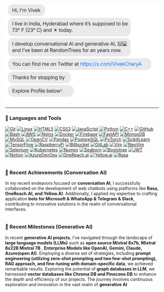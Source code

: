 [![](https://raw.githubusercontent.com/nani757/nani757/main/chat.svg?token=AAABPWFQB3UQVH67GAPKNRLAXLBQG)](https://x.com/VivekCharyA)


---
### 🧰 Languages and Tools




[![Git](https://img.shields.io/badge/Git-F05032?style=for-the-badge&logo=git&logoColor=white)](https://git-scm.com/)
[![Linux](https://img.shields.io/badge/Linux-FCC624?style=for-the-badge&logo=linux&logoColor=black)](https://www.linux.org/)
[![HTML5](https://img.shields.io/badge/HTML5-E34F26?style=for-the-badge&logo=html5&logoColor=white)](https://developer.mozilla.org/en-US/docs/Web/Guide/HTML/HTML5)
[![CSS3](https://img.shields.io/badge/CSS3-1572B6?style=for-the-badge&logo=css3&logoColor=white)](https://developer.mozilla.org/en-US/docs/Web/CSS)
[![JavaScript](https://img.shields.io/badge/JavaScript-F7DF1E?style=for-the-badge&logo=javascript&logoColor=black)](https://developer.mozilla.org/en-US/docs/Web/JavaScript)
[![Python](https://img.shields.io/badge/Python-3776AB?style=for-the-badge&logo=python&logoColor=white)](https://www.python.org/)
[![C++](https://img.shields.io/badge/C++-00599C?style=for-the-badge&logo=cplusplus&logoColor=white)](http://www.cplusplus.com/)
[![GitHub](https://img.shields.io/badge/GitHub-181717?style=for-the-badge&logo=github&logoColor=white)](https://github.com/)
[![Bash](https://img.shields.io/badge/Bash-4EAA25?style=for-the-badge&logo=gnu-bash&logoColor=white)](https://www.gnu.org/software/bash/)
[![AWS](https://img.shields.io/badge/AWS-%23FF9900.svg?style=for-the-badge&logo=amazon-aws&logoColor=white)](https://aws.amazon.com/)
[![Nginx](https://img.shields.io/badge/Nginx-009639?style=for-the-badge&logo=nginx&logoColor=white)](https://www.nginx.com/)
[![Docker](https://img.shields.io/badge/Docker-2496ED?style=for-the-badge&logo=docker&logoColor=white)](https://www.docker.com/)
[![Firebase](https://img.shields.io/badge/Firebase-FFCA28?style=for-the-badge&logo=firebase&logoColor=black)](https://firebase.google.com/)
[![FastAPI](https://img.shields.io/badge/FastAPI-109989?style=for-the-badge&logo=fastapi&logoColor=white)](https://fastapi.tiangolo.com/)
[![MongoDB](https://img.shields.io/badge/MongoDB-4EA94B?style=for-the-badge&logo=mongodb&logoColor=white)](https://www.mongodb.com/)
[![MySQL](https://img.shields.io/badge/MySQL-00000F?style=for-the-badge&logo=mysql&logoColor=white)](https://www.mysql.com/)
[![OpenCV](https://img.shields.io/badge/OpenCV-5C3EE8?style=for-the-badge&logo=opencv&logoColor=white)](https://opencv.org/)
[![Pandas](https://img.shields.io/badge/Pandas-150458?style=for-the-badge&logo=pandas&logoColor=white)](https://pandas.pydata.org/)
[![PostgreSQL](https://img.shields.io/badge/PostgreSQL-316192?style=for-the-badge&logo=postgresql&logoColor=white)](https://www.postgresql.org/)
[![PyTorch](https://img.shields.io/badge/PyTorch-EE4C2C?style=for-the-badge&logo=pytorch&logoColor=white)](https://pytorch.org/)
[![ScikitLearn](https://img.shields.io/badge/Scikit--learn-F7931E?style=for-the-badge&logo=scikit-learn&logoColor=white)](https://scikit-learn.org/)
[![TensorFlow](https://img.shields.io/badge/TensorFlow-FF6F00?style=for-the-badge&logo=tensorflow&logoColor=white)](https://www.tensorflow.org/)
[![RaspberryPi](https://img.shields.io/badge/RaspberryPi-A22022?style=for-the-badge&logo=raspberry-pi&logoColor=white)](https://www.raspberrypi.org/)
[![Bitbucket](https://img.shields.io/badge/Bitbucket-0052CC?style=for-the-badge&logo=bitbucket&logoColor=white)](https://bitbucket.org/)
[![GitLab](https://img.shields.io/badge/GitLab-330F63?style=for-the-badge&logo=gitlab&logoColor=white)](https://about.gitlab.com/)
[![Vim](https://img.shields.io/badge/Vim-019733?style=for-the-badge&logo=vim&logoColor=white)](https://www.vim.org/)
[![NeoVim](https://img.shields.io/badge/NeoVim-57A143?style=for-the-badge&logo=neovim&logoColor=white)](https://neovim.io/)
[![Selenium](https://img.shields.io/badge/Selenium-43B02A?style=for-the-badge&logo=selenium&logoColor=white)](https://www.selenium.dev/)
[![Kubernetes](https://img.shields.io/badge/Kubernetes-326CE5?style=for-the-badge&logo=kubernetes&logoColor=white)](https://kubernetes.io/)
[![Numpy](https://img.shields.io/badge/Numpy-013243?style=for-the-badge&logo=numpy&logoColor=white)](https://numpy.org/)
[![Seaborn](https://img.shields.io/badge/Seaborn-717D89?style=for-the-badge&logo=seaborn&logoColor=white)](https://seaborn.pydata.org/)
[![Bootstrap](https://img.shields.io/badge/bootstrap-%23563D7C.svg?style=for-the-badge&logo=bootstrap&logoColor=white)](https://getbootstrap.com/)
[![JWT](https://img.shields.io/badge/JWT-black?style=for-the-badge&logo=JSON%20web%20tokens)](https://jwt.io/)
[![Notion](https://img.shields.io/badge/Notion-%23000000.svg?style=for-the-badge&logo=notion&logoColor=white)](https://www.notion.so/)
[![AzureDevOps](https://img.shields.io/badge/AzureDevOps-blue?style=for-the-badge&logo=azure-devops&logoColor=white)](https://azure.microsoft.com/en-us/services/devops/)
[![OneReach.ai](https://img.shields.io/badge/OneReach.ai-orange?style=for-the-badge)](https://www.onereach.ai/)
[![Yellow.ai](https://img.shields.io/badge/Yellow.ai-yellow?style=for-the-badge)](https://www.yellow.ai/)
[![Rasa](https://img.shields.io/badge/Rasa-3776AB?style=for-the-badge&logo=rasa&logoColor=white)](https://rasa.com/)

#



### 🚀 Recent Achievements (Conversation AI)

In my recent endeavors focused on **conversation AI**, I successfully collaborated on the development of web chatbots using platforms like **Rasa, OneReach.AI, and Yellow.AI**. Additionally, I applied my expertise to crafting application **bots for Microsoft & WhatsApp & Telegram & Slack**, contributing to innovative solutions in the realm of conversational interfaces.

#

### 🌌 Recent Milestones (Generative AI)

In recent **generative AI projects**, I've navigated through the landscape of **large language models (LLMs)** such as **open source Mixtral 8x7b, Mixtral 8x22B Mistral 7B** ,
**Enterprise Models like OpenAI, Gemini, Claude, Azure(open AI)**. Employing a diverse set of strategies, including **prompt engineering (utilizing zero-shot prompting and two few-shot prompting), RAG approach, and fine-tuning with domain-specific data**, we achieved remarkable results. Exploring the potential of **graph databases in LLM**, we harnessed **vector databases like Chroma DB and Pinecone DB** to enhance the depth and efficiency of our projects. The journey involves continuous exploration and innovation in the vast realm of **generative AI**
